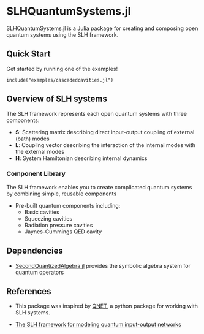 # SLHQuantumSystems.jl

SLHQuantumSystems.jl is a Julia package for creating and composing open
quantum systems using the SLH framework. 

## Quick Start
Get started by running one of the examples!
```@repl
include("examples/cascadedcavities.jl")
```

## Overview of SLH systems

The SLH framework represents each open quantum systems with three components:
- **S**: Scattering matrix describing direct input-output coupling of external
  (bath) modes
- **L**: Coupling vector describing the interaction of the internal modes with
  the external modes 
- **H**: System Hamiltonian describing internal dynamics

### Component Library
The SLH framework enables you to create complicated quantum systems by combining
simple, reusable components
- Pre-built quantum components including:
  - Basic cavities
  - Squeezing cavities  
  - Radiation pressure cavities
  - Jaynes-Cummings QED cavity


## Dependencies

- [SecondQuantizedAlgebra.jl](https://github.com/qojulia/SecondQuantizedAlgebra.jl) provides the symbolic algebra system for quantum operators

## References

- This package was inspired by [QNET](https://github.com/mabuchilab/QNET), a
  python package for working with SLH systems.

- [The SLH framework for modeling quantum input-output networks](https://arxiv.org/pdf/1611.00375)
